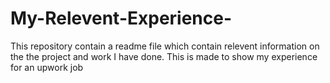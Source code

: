 # My-Relevent-Experience-
This repository contain a readme file which contain relevent information on the the project and work I have done. This is made to show my experience for an upwork job
